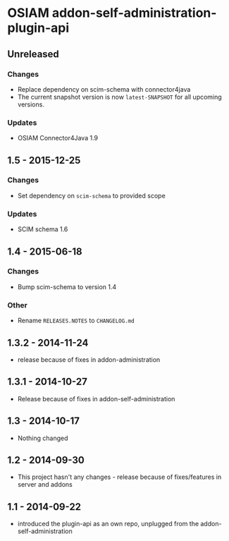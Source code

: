 # OSIAM addon-self-administration-plugin-api

## Unreleased

### Changes

- Replace dependency on scim-schema with connector4java
- The current snapshot version is now `latest-SNAPSHOT` for all upcoming versions.

### Updates

- OSIAM Connector4Java 1.9

## 1.5 - 2015-12-25

### Changes

- Set dependency on `scim-schema` to provided scope

### Updates

- SCIM schema 1.6

## 1.4 - 2015-06-18

### Changes

- Bump scim-schema to version 1.4

### Other

- Rename `RELEASES.NOTES` to `CHANGELOG.md`

## 1.3.2 - 2014-11-24
- release because of fixes in addon-administration

## 1.3.1 - 2014-10-27
- Release because of fixes in addon-self-administration

## 1.3 - 2014-10-17
- Nothing changed

## 1.2 - 2014-09-30
- This project hasn't any changes - release because of fixes/features in server and addons

## 1.1 - 2014-09-22
- introduced the plugin-api as an own repo, unplugged from the addon-self-administration
